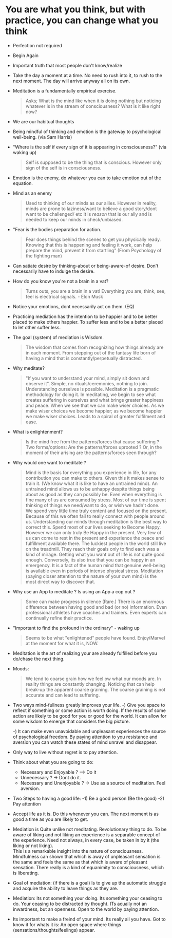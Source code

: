 # You are what you think, but with practice, you can change what you think

- Perfection not required

- Begin Again

- Important truth that most people don't know/realize 

- Take the day a moment at a time. No need to rush into it, to rush to the next moment. The day will arrive anyway all on its own.

- Meditation is a fundamentally empirical exercise. 
    > Asks; What is the mind like when it is doing nothing but noticing whatever is in the 
    > stream of consciousness?
    > What is it like right now?

- We are our habitual thoughts

- Being mindful of thinking and emotion is the gateway to psychological well-being. (via Sam Harris) 

- "Where is the self if every sign of it is appearing in consciousness?" (via waking up)
   > Self is supposed to be the thing that is conscious. However only sign of the self is in consciousness.

- Emotion is the enemy, do whatever you can to take emotion out of the equation. 

- Mind as an enemy

   > Used to thinking of our minds as our allies.  However in reality,
   > minds are prone to laziness/want to believe a good story/dont
   > want to be challenged/ etc It is *reason* that is our ally and is
   > needed to keep our minds in check/unbiased.

- "Fear is the bodies preparation for action. 

   > Fear does things behind the scenes to get you physically ready.
   > Knowing that this is happening and feeling it work, can help
   > prepare the mind, prevent it from startling" (From Psychology of
   > the fighting man)

- Can satiate desire by thinking-about or being-aware-of desire. Don't necessarily have to indulge the desire. 

- How do you know you're not a brain in a vat?

   > Turns outs, you are a brain in a vat!  Everything you are, think,
   >   see, feel is electrical signals.  - Elon Musk
   
- Notice your emotions, dont necessarily act on them. (EQ)  

- Practicing mediation has the intention to be happier and to be better placed to make others happier. 
  To suffer less and to be a better placed to let other suffer less.

- The goal (system) of mediation is Wisdom. 

  > The wisdom that comes from recognizing how things already are in
  > each moment.  From stepping out of the fantasy life born of having
  > a mind that is constantly/perpetually distracted.

 - Why meditate?

   > "If you want to understand your mind, simply sit down and observe
   > it".  Simple, no rituals/ceremonies, nothing to join.
   > Understanding ourselves is possible.  Meditation is a pragmatic
   > methodology for doing it.  In meditating, we begin to see what
   > creates suffering in ourselves and what brings greater happiness
   > and peace.  When we see that we can make wiser choices.  As we
   > make wiser choices we become happier; as we become happier we
   > make wiser choices.  Leads to a spiral of greater fulfilment and
   > ease.
  
- What is enlightenment?

  > Is the mind free from the patterns/forces that cause suffering ?
  > Two forms/options: Are the patterns/forces uprooted ? Or, in the
  > moment of their arising are the patterns/forces seen through?

- Why would one want to meditate ? 

   > Mind is the basis for everything you experience in life, for any
   > contribution you can make to others.  Given this it makes sense
   > to train it. (We know what it is like to have an untrained mind).
   > An untrained mind allows us to be unhappy despite things being
   > about as good as they can possibly be.  Even when everything is
   > fine many of us are consumed by stress. Most of our time is spent
   > thinking of things we need/want to do, or wish we hadn't done.
   > We spend very little time truly content and focused on the
   > present. Because of this we often fail to really connect with
   > people around us.  Understanding our minds through meditation is
   > the best way to correct this.  Spend most of our lives seeking to
   > Become Happy.  However we can only truly Be Happy in the present.
   > Very few of us can come to rest in the present and experience the
   > peace and fulfillment available there.  The luckiest people in
   > the world still live on the treadmill. They reach their goals
   > only to find each was a kind of mirage.  Getting what you want
   > out of life is not quite good enough.  Conversely, its also true
   > that you can be happy in an emergency.  It is a fact of the human
   > mind that genuine well-being is available even in periods of
   > intense physical stress.  Meditation (paying closer attention to
   > the nature of your own mind) is the most direct way to discover
   > that.

-  Why use an App to meditate ? Is using an App a cop out ? 

   > Some can make progress in silence (Rare.) 
   > There is an enormous difference between having good and bad (or no) information.
   > Even professional athletes have coaches and trainers. 
   > Even experts can continually refine their practice. 

- "Important to find the profound in the ordinary" - waking up

   >  Seems to be what "enlightened" people have found.
   >  Enjoy/Marvel at the moment for what it is, NOW. 

- Meditation is the art of realizing your are already fulfilled before you do/chase the next thing.

- Moods:
   
   > We tend to coarse grain how we feel ow what our moods are.  In
   > reality things are constantly changing.  Noticing that can help
   > break-up the apparent coarse graining.  The coarse graining is
   > not accurate and can lead to suffering.

- Two ways mind-fullness greatly improves your life.
  -) Give you space to reflect if something or some action is worth doing. 
  If the results of some action are likely to be good for you or good for the world. 
  It can allow for some wisdom to emerge that considers the big picture. 

  -) It can make even unavoidable and unpleasant experiences the source of psychological freedom. 
  By paying attention to you resistance and aversion you can watch these states of mind unravel and disappear.

- Only way to live without regret is to pay attention.

- Think about what you are going to do: 
  - Necessary and Enjoyable ?  --> Do it
  - Unnecessary ? -> Dont do it.
  - Necessary and Unenjoyable ? -> Use as a source of meditation. Feel aversion. 

- Two Steps to having a good life:
  -1) Be a good person (Be the good)
  -2) Pay attention  

- Accept life as it is. Do this whenever you can. The next moment is as good a time as you are likely to get. 

- Mediation is Quite unlike not meditating. Revolutionary thing to do. To be aware of liking and not liking an experience is a separable concept of the experience. 
  Need not always, in every case, be taken in by it (the liking or not liking).  
  This is a remarkable insight into the nature of consciousness. 
  Mindfulness can shown that which is away of unpleasant sensation is the same and feels the same as that which is aware of pleasant sensation. 
  There really is a kind of equanimity to consciousness, which is liberating.

- Goal of mediation: (if there is a goal) Is to give up the automatic struggle and acquire the ability to leave things as they are.

- Mediation: Its not something your doing. Its something your ceasing to do. Your ceasing to be distracted by thought. ITs acually not an inwardness, but an openness. Open to the world by paying attention.

- Its important to make a freind of your mind. Its really all you have. Got to know it for whats it is: An open space where things (sensations/thoughts/feelings) appear. 

